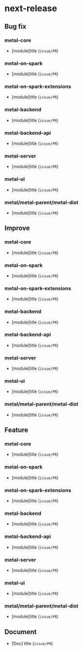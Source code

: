 # next-release

## Bug fix

### metal-core
- [module]title (`issue/PR`)

### metal-on-spark
- [module]title (`issue/PR`)

### metal-on-spark-extensions
- [module]title (`issue/PR`)

### metal-backend
- [module]title (`issue/PR`)

### metal-backend-api
- [module]title (`issue/PR`)

### metal-server
- [module]title (`issue/PR`)

### metal-ui
- [module]title (`issue/PR`)

### metal/metal-parent/metal-dist
- [module]title (`issue/PR`)

## Improve

### metal-core
- [module]title (`issue/PR`)

### metal-on-spark
- [module]title (`issue/PR`)

### metal-on-spark-extensions
- [module]title (`issue/PR`)

### metal-backend
- [module]title (`issue/PR`)

### metal-backend-api
- [module]title (`issue/PR`)

### metal-server
- [module]title (`issue/PR`)

### metal-ui
- [module]title (`issue/PR`)

### metal/metal-parent/metal-dist
- [module]title (`issue/PR`)


## Feature

### metal-core
- [module]title (`issue/PR`)

### metal-on-spark
- [module]title (`issue/PR`)

### metal-on-spark-extensions
- [module]title (`issue/PR`)

### metal-backend
- [module]title (`issue/PR`)

### metal-backend-api
- [module]title (`issue/PR`)

### metal-server
- [module]title (`issue/PR`)

### metal-ui
- [module]title (`issue/PR`)

### metal/metal-parent/metal-dist
- [module]title (`issue/PR`)

## Document

- [Doc] title (`issue/PR`)